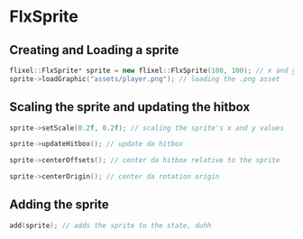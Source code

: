 # FlxSprite

## Creating and Loading a sprite

```cpp
flixel::FlxSprite* sprite = new flixel::FlxSprite(100, 100); // x and y pos
sprite->loadGraphic("assets/player.png"); // loading the .png asset
```

## Scaling the sprite and updating the hitbox

```cpp
sprite->setScale(0.2f, 0.2f); // scaling the sprite's x and y values

sprite->updateHitbox(); // update da hitbox

sprite->centerOffsets(); // center da hitbox relative to the sprite

sprite->centerOrigin(); // center da rotation origin
```

## Adding the sprite

```cpp
add(sprite); // adds the sprite to the state, duhh
```